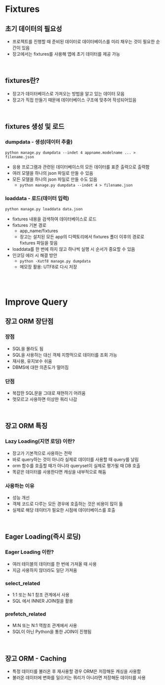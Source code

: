 # Fixtures

## 초기 데이터의 필요성
- 프로젝트를 진행할 때 준비된 데이터로 데이터베이스를 미리 채우는 것이 필요한 순간이 있음
- 장고에서는 fixtures를 사용해 앱에 초기 데이터를 제공 가능

<br>

## fixtures란?
- 장고가 데이터베이스로 가져오는 방법을 알고 있는 데이터 모음
- 장고가 직접 만들기 때문에 데이터베이스 구조에 맞추어 작성되어있음

<br>

## fixtures 생성 및 로드

### dumpdata - 생성(데이터 추출)
```python manage.py dumpdata --indet 4 appname.modelname ... > filename.json```
- 응용 프로그램과 관련된 데이터베이스의 모든 데이터를 표준 출력으로 출력함
- 여러 모델을 하나의 json 파일로 만들 수 있음
- 모든 모델을 하나의 json 파일로 만들 수도 있음
  - `python manage.py dumpdata --indet 4 > filename.json`

### loaddata - 로드(데이터 입력)
`python manage.py loaddata data.json`
- fixtures 내용을 검색하여 데이터베이스로 로드
- fixtures 기본 경로
  - app_name/fixtures
  - 장고는 설치된 모든 app의 디렉토리에서 fixtures 폴더 이후의 경로로 fixtures 파일을 찾음
- loaddata를 한 번에 하지 않고 하나씩 실행 시 순서가 중요할 수 있음
- 인코딩 에러 시 해결 방안
  - `python -Xutf8 manage.py dumpdata`
  - 메모장 활용: UTF8로 다시 저장

<br><br>

# Improve Query

## 장고 ORM 장단점

### 장점
- SQL을 몰라도 됨
- SQL을 사용하는 대신 객체 지향적으로 데이터를 조회 가능
- 재사용, 유지보수 쉬움
- DBMS에 대한 의존도가 떨어짐

### 단점
- 복잡한 SQL문을 그대로 재현하기 어려움
- 멋모르고 사용하면 이상한 쿼리 나감

<br>

## 장고 ORM 특징

### Lazy Loading(지연 로딩) 이란?
- 장고가 기본적으로 사용하는 전략
- 바로 query하는 것이 아니라 실제로 데이터를 사용할 때 query를 날림
- orm 함수를 호출할 때가 아니라 queryset이 실제로 평가될 때 DB 호출
- 똑같은 데이터를 사용한다면 캐싱을 내부적으로 해둠

### 사용하는 이유
- 성능 개선
- 객체 코드로 다루는 모든 경우에 호출하는 것은 비용이 많이 듦
- 실제로 해당 데이터가 필요한 시점에 데이터베이스를 호출

<br>

## Eager Loading(즉시 로딩)

### Eager Loading 이란?
- 여러 테이블의 데이터를 한 번에 가져올 때 사용
- 지금 사용하지 않더라도 일단 가져옴

### select_related
- 1:1 또는 N:1 참조 관계에서 사용
- SQL 에서 INNER JOIN절을 활용

### prefetch_related
- M:N 또는 N:1 역참조 관계에서 사용
- SQL이 아닌 Python을 통한 JOIN이 진행됨

<br>

## 장고 ORM - Caching
- 특정 데이터를 불러온 후 재사용할 경우 ORM은 저장해둔 캐싱을 사용함
- 불러온 데이터에 변화를 일으키는 쿼리가 아니라면 저장해둔 데이터를 사용